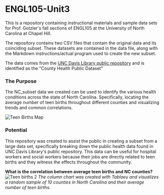 # ENGL105-Unit3
This is a repository containing instructional materials and sample data sets for Prof. Gotzler's fall sections of ENGL105 at the University of North Carolina at Chapel Hill.

The repository contains two CSV files that contain the original data and its coinciding subset. These datasets are contained in the data file, along with the Markdown instructions/actual program used to create the new subset.

The data comes from the [UNC Davis Library public repository](https://library.unc.edu/davis/) and is identified as the "County Health Public Dataset" 


### The Purpose
The NC_subset data we created can be used to identify the various health conditions across the state of North Carolina. Specifically, locating the average number of teen births throughout different counties and visualizing trends and common correlations. 

![Teen Births Map](https://user-images.githubusercontent.com/65384949/202938157-b37a1e1f-47cd-462d-9f4b-9fe76619a806.jpg)


### Potential 
This repository was created to assist the public in creating a subset from a large data set, specifically breaking down the public health data found in UNC Davis Library's public repository. This data can be useful for hospital workers and social workers because their jobs are directly related to teen births and they witness the effects throughout the community. 


**What is the correlation between average teen births and NC counties?**
![Teen births 2](https://user-images.githubusercontent.com/65384949/202939446-2c4961d9-a677-415d-8b8e-a6f548007c08.png)
*The column chart was created with Tablaeu and visualizes a random sample of 10 counties in North Carolina and their average number of teen births.*
